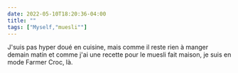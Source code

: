 ---date: 2022-05-10T18:20:36-04:00title: ""tags: ["Myself,"muesli""]---J'suis pas hyper doué en cuisine, mais comme il reste rien à manger demain matin et comme j'ai une recette pour le muesli fait maison, je suis en mode Farmer Croc, là.